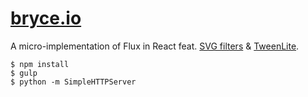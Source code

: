 # [bryce.io](http://www.bryce.io) 

A micro-implementation of Flux in React feat. [SVG filters](http://www.w3.org/TR/SVG/filters.html) & [TweenLite](https://greensock.com/tweenlite).

```
$ npm install
$ gulp
$ python -m SimpleHTTPServer
```
